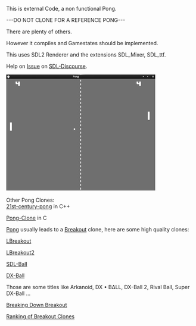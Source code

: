 This is external Code, a non functional Pong.

---DO NOT CLONE FOR A REFERENCE PONG---

There are plenty of others.

However it compiles and Gamestates should be implemented.

This uses SDL2 Renderer and the extensions
SDL_Mixer, SDL_ttf.

Help on [Issue](https://discourse.libsdl.org/t/need-help-with-menus-in-my-game/24238)
on [SDL-Discourse](https://discourse.libsdl.org).

![Screenshot](./screenshot.jpg)

Other Pong Clones:  
[21st-century-pong](https://github.com/chaficnajjar/21st-century-pong) in C++  

[Pong-Clone](https://github.com/phao/pong) in C  

[Pong](https://en.wikipedia.org/wiki/Pong) usually leads to a [Breakout](https://en.wikipedia.org/wiki/Breakout_(video_game)) clone, here are some high quality clones:  

[LBreakout](http://lgames.sourceforge.net/LBreakout/)  

[LBreakout2](http://lgames.sourceforge.net/LBreakout2/)

[SDL-Ball](http://sdl-ball.sourceforge.net/)  

[DX-Ball](https://sourceforge.net/projects/dx-ball/)

Those are some titles like Arkanoid, DX • BΔLL, DX-Ball 2, Rival Ball, Super DX-Ball ...

[Breaking Down Breakout](http://www.gamasutra.com/view/feature/1630/breaking_down_breakout_system_and_.php?print=1)

[Ranking of Breakout Clones](https://www.ranker.com/list/the-best-breakout-clone-games-of-all-time/reference)